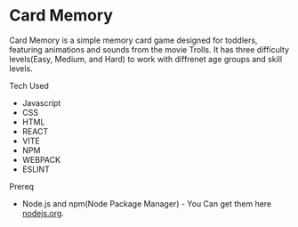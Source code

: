 # Card Memory

Card Memory is a simple memory card game designed for toddlers, featuring animations and sounds from the movie Trolls. It has three difficulty levels(Easy, Medium, and Hard) to work with diffrenet age groups and skill levels.

Tech Used
* Javascript
* CSS
* HTML
* REACT
* VITE
* NPM
* WEBPACK
* ESLINT

Prereq
* Node.js and npm(Node Package Manager) - You Can get them here [nodejs.org](nodejs.org).



